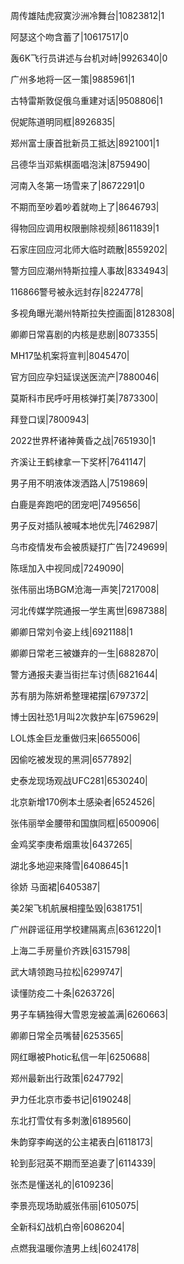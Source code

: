 周传雄陆虎寂寞沙洲冷舞台|10823812|1

阿瑟这个吻含蓄了|10617517|0

轰6K飞行员讲述与台机对峙|9926340|0

广州多地将一区一策|9885961|1

古特雷斯敦促俄乌重建对话|9508806|1

倪妮陈道明同框|8926835|

郑州富士康首批新员工抵达|8921001|1

吕德华当邓紫棋面唱泡沫|8759490|

河南入冬第一场雪来了|8672291|0

不期而至吵着吵着就吻上了|8646793|

得物回应调用权限删除视频|8611839|1

石家庄回应河北师大临时疏散|8559202|

警方回应潮州特斯拉撞人事故|8334943|

116866警号被永远封存|8224778|

多视角曝光潮州特斯拉失控画面|8128308|

卿卿日常喜剧的内核是悲剧|8073355|

MH17坠机案将宣判|8045470|

官方回应孕妇延误送医流产|7880046|

莫斯科市民呼吁用核弹打美|7873300|

拜登口误|7800943|

2022世界杯诸神黄昏之战|7651930|1

齐溪让王鹤棣拿一下奖杯|7641147|

男子用不明液体泼洒路人|7519869|

白鹿是奔跑吧的团宠吧|7495656|

男子反对插队被喊本地优先|7462987|

乌市疫情发布会被质疑打广告|7249699|

陈瑶加入中视同成|7249090|

张伟丽出场BGM沧海一声笑|7217008|

河北传媒学院通报一学生离世|6987388|

卿卿日常刘令姿上线|6921188|1

卿卿日常老三被嫌弃的一生|6882870|

警方通报夫妻当街拦车讨债|6821644|

苏有朋为陈妍希整理裙摆|6797372|

博士因社恐1月叫2次救护车|6759629|

LOL炼金巨龙重做归来|6655006|

因偷吃被发现的黑洞|6577892|

史泰龙现场观战UFC281|6530240|

北京新增170例本土感染者|6524526|

张伟丽举金腰带和国旗同框|6500906|

金鸡奖李庚希烟熏妆|6437265|

湖北多地迎来降雪|6408645|1

徐娇 马面裙|6405387|

美2架飞机航展相撞坠毁|6381751|

广州辟谣征用学校建隔离点|6361220|1

上海二手房量价齐跌|6315798|

武大靖领跑马拉松|6299747|

读懂防疫二十条|6263726|

男子车辆独得大雪恩宠被盖满|6260663|

卿卿日常全员嘴替|6253565|

网红曝被Photic私信一年|6250688|

郑州最新出行政策|6247792|

尹力任北京市委书记|6190248|

东北打雪仗有多刺激|6189560|

朱韵穿李峋送的公主裙表白|6118173|

轮到彭冠英不期而至追妻了|6114339|

张杰是懂送礼的|6109236|

李景亮现场助威张伟丽|6105075|

全新科幻战机白帝|6086204|

点燃我温暖你渣男上线|6024178|

